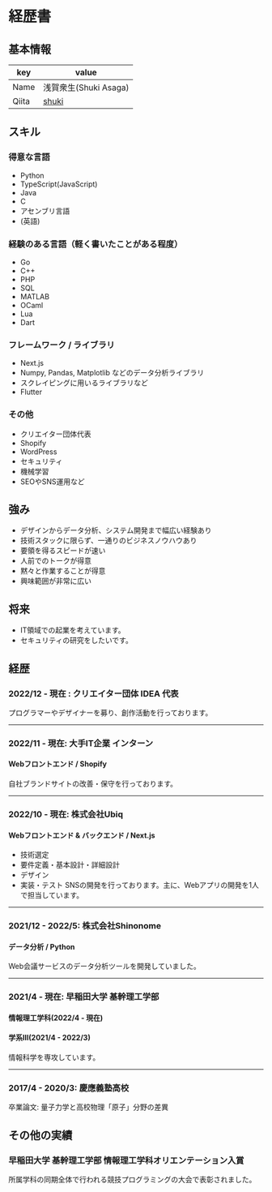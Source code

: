 # 経歴書

## 基本情報
|key|value|
|---|-----|
|Name|浅賀衆生(Shuki Asaga)|
|Qiita|[shuki](https://qiita.com/shuki)|

## スキル
### 得意な言語
- Python
- TypeScript(JavaScript)
- Java
- C
- アセンブリ言語
- (英語)

### 経験のある言語（軽く書いたことがある程度）
- Go
- C++
- PHP
- SQL
- MATLAB
- OCaml
- Lua
- Dart


### フレームワーク / ライブラリ
- Next.js
- Numpy, Pandas, Matplotlib などのデータ分析ライブラリ
- スクレイピングに用いるライブラリなど
- Flutter

### その他
- クリエイター団体代表
- Shopify
- WordPress
- セキュリティ
- 機械学習
- SEOやSNS運用など

## 強み
- デザインからデータ分析、システム開発まで幅広い経験あり
- 技術スタックに限らず、一通りのビジネスノウハウあり
- 要領を得るスピードが速い
- 人前でのトークが得意
- 黙々と作業することが得意
- 興味範囲が非常に広い

## 将来
- IT領域での起業を考えています。
- セキュリティの研究をしたいです。

## 経歴

### 2022/12 - 現在 : クリエイター団体 IDEA 代表
プログラマーやデザイナーを募り、創作活動を行っております。

---
### 2022/11 - 現在: 大手IT企業 インターン
#### Webフロントエンド / Shopify

自社ブランドサイトの改善・保守を行っております。

---
### 2022/10 - 現在: 株式会社Ubiq
#### Webフロントエンド & バックエンド / Next.js
- 技術選定
- 要件定義・基本設計・詳細設計
- デザイン
- 実装・テスト
SNSの開発を行っております。主に、Webアプリの開発を1人で担当しています。

---
### 2021/12 - 2022/5: 株式会社Shinonome
#### データ分析 / Python
Web会議サービスのデータ分析ツールを開発していました。

---
### 2021/4 - 現在: 早稲田大学 基幹理工学部
#### 情報理工学科(2022/4 - 現在)
#### 学系Ⅲ(2021/4 - 2022/3)
情報科学を専攻しています。

---
### 2017/4 - 2020/3: 慶應義塾高校
卒業論文: 量子力学と高校物理「原子」分野の差異

## その他の実績

### 早稲田大学 基幹理工学部 情報理工学科オリエンテーション入賞
所属学科の同期全体で行われる競技プログラミングの大会で表彰されました。
